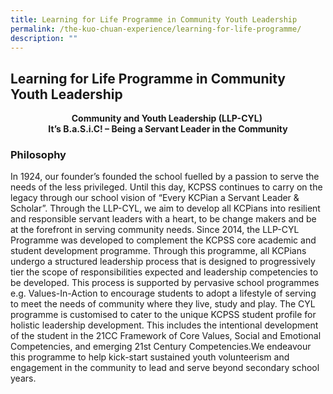```yaml
---
title: Learning for Life Programme in Community Youth Leadership
permalink: /the-kuo-chuan-experience/learning-for-life-programme/
description: ""
---
```

## Learning for Life Programme in Community Youth Leadership

<center>
<b>Community and Youth Leadership (LLP-CYL)  <br>
It’s B.a.S.i.C! – Being a Servant Leader in the Community</b>
</center>

### Philosophy


In 1924, our founder’s founded the school fuelled by a passion to serve the needs of the less privileged. Until this day, KCPSS continues to carry on the legacy through our school vision of “Every KCPian a Servant Leader & Scholar”. Through the LLP-CYL, we aim to develop all KCPians into resilient and responsible servant leaders with a heart, to be change makers and be at the forefront in serving community needs. Since 2014, the LLP-CYL Programme was developed to complement the KCPSS core academic and student development programme. Through this programme, all KCPians undergo a structured leadership process that is designed to progressively tier the scope of responsibilities expected and leadership competencies to be developed. This process is supported by pervasive school programmes e.g. Values-In-Action to encourage students to adopt a lifestyle of serving to meet the needs of community where they live, study and play. The CYL programme is customised to cater to the unique KCPSS student profile for holistic leadership development. This includes the intentional development of the student in the 21CC Framework of Core Values, Social and Emotional Competencies, and emerging 21st Century Competencies.We endeavour this programme to help kick-start sustained youth volunteerism and engagement in the community to lead and serve beyond secondary school years.